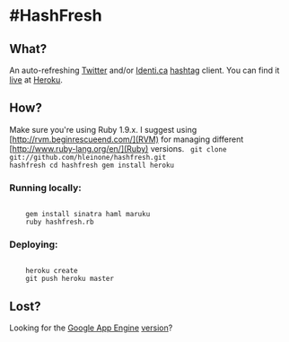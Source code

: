 # #HashFresh

## What?
An auto-refreshing [Twitter](http://twitter.com) and/or [Identi.ca](http://identi.ca) [hashtag](http://en.wikipedia.org/wiki/Hashtag#Hash_tags) client. You can find it [live](http://hashfresh.heroku.com) at [Heroku](http://heroku.com).

## How?
Make sure you're using Ruby 1.9.x. I suggest using [http://rvm.beginrescueend.com/](RVM) for managing different [http://www.ruby-lang.org/en/](Ruby) versions.
<code>
    git clone git://github.com/hleinone/hashfresh.git hashfresh
    cd hashfresh
    gem install heroku
</code>

### Running locally:
<code>
    gem install sinatra haml maruku
    ruby hashfresh.rb
</code>

### Deploying:
<code>
    heroku create <YOUR_APP_NAME>
    git push heroku master
</code>

## Lost?
Looking for the [Google App Engine](http://appengine.google.com) [version](http://code.google.com/p/hashfresh/)?
